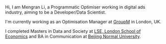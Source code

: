 Hi, I am Mengran Li, a Programmatic Optimiser working in digital ads industry, aiming to be a Developer/Data Scientist. 

I'm currently working as an Optimisation Manager at [GroupM](https://www.groupm.com/) in London, UK.

I completed Masters in Data and Society at [LSE, London School of Economics](https://www.lse.ac.uk/study-at-lse/Graduate/degree-programmes-2021/MSc-Media-and-Communications-Data-and-Society) and BA in Communication at [Beijing Normal University](https://en.wikipedia.org/wiki/Beijing_Normal_University).


[comment]: <> (##### [My PL Spectrum &#40;WIP 🚧&#41;]&#40;https://huangxuan.me/2020/05/05/pl-chart/&#41;)

[comment]: <> (I made a chart to visualize my experiences and interests on some of the programming languages. I know. I know this is always contraversial. But it's just something quite self-entertaining to do. So bare with me and have fun reading that!)

[comment]: <> (##### Appearence)

[comment]: <> (- [Upgrading to Progressive Web Apps][9] · [JSConf China Shanghai 2017]&#40;http://2017.jsconf.cn/&#41;)

[comment]: <> (- Building Progressive Web Apps · [CSDI Guangzhou 2017]&#40;http://www.csdisummit.com/&#41;)

[comment]: <> (- The State of Progressive Web App · GDG IO Redux Beijing 2017)

[comment]: <> (- PWA Rehashing · Baidu HQ Beijing 2017)

[comment]: <> (- [Service Worker 101][5] · GDG DevFest Beijing 2016)

[comment]: <> (- [Progressive Web Apps][4] · QCon Shanghai 2016)

[comment]: <> (- Progressive Web App in my POV · GDG IO Redux Beijing 2016)

[comment]: <> (- [CSS Still Sucks 2015][2] · 2015)

[comment]: <> (- [JavaScript Modularization Journey][1] · 2015)

[comment]: <> ([1]: //huangxuan.me/2015/07/09/js-module-7day/)

[comment]: <> ([2]: //huangxuan.me/2015/12/28/css-sucks-2015/)

[comment]: <> ([3]: //huangxuan.me/2016/06/05/pwa-in-my-pov/)

[comment]: <> ([4]: //huangxuan.me/2016/10/20/pwa-qcon2016/)

[comment]: <> ([5]: //huangxuan.me/2016/11/20/sw-101-gdgdf/)

[comment]: <> ([6]: https://yanshuo.io/assets/player/?deck=58ac8598b123db0067292f92 "PWA Rehashing")

[comment]: <> ([7]: https://yanshuo.io/assets/player/?deck=593ad6fbfe88c2006a0a0d6d "The State of PWA")

[comment]: <> ([8]: https://yanshuo.io/assets/player/?deck=594d673d570c357d0698a950 "Building PWA")

[comment]: <> ([9]: //huangxuan.me/jsconfcn2017/)

